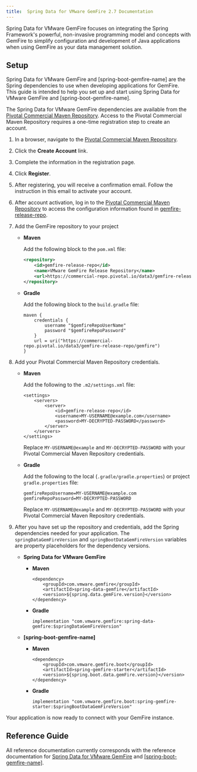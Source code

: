 ```yaml
---
title:  Spring Data for VMware GemFire 2.7 Documentation
---
```


<!-- 
 Copyright (c) VMware, Inc. 2022. All rights reserved.
 Licensed to the Apache Software Foundation (ASF) under one or more contributor license
 agreements. See the NOTICE file distributed with this work for additional information regarding
 copyright ownership. The ASF licenses this file to You under the Apache License, Version 2.0 (the
 "License"); you may not use this file except in compliance with the License. You may obtain a
 copy of the License at
 
 http://www.apache.org/licenses/LICENSE-2.0
 
 Unless required by applicable law or agreed to in writing, software distributed under the License
 is distributed on an "AS IS" BASIS, WITHOUT WARRANTIES OR CONDITIONS OF ANY KIND, either express
 or implied. See the License for the specific language governing permissions and limitations under
 the License.
-->

<!--
Licensed to the Apache Software Foundation (ASF) under one or more
contributor license agreements.  See the NOTICE file distributed with
this work for additional information regarding copyright ownership.
The ASF licenses this file to You under the Apache License, Version 2.0
(the "License"); you may not use this file except in compliance with
the License.  You may obtain a copy of the License at

     http://www.apache.org/licenses/LICENSE-2.0

Unless required by applicable law or agreed to in writing, software
distributed under the License is distributed on an "AS IS" BASIS,
WITHOUT WARRANTIES OR CONDITIONS OF ANY KIND, either express or implied.
See the License for the specific language governing permissions and
limitations under the License.
-->

Spring Data for VMware GemFire focuses on integrating the Spring Framework's powerful, non-invasive programming model and concepts with GemFire to simplify configuration and development of Java applications when using GemFire as your data management solution.

## <a id="setup"></a>Setup

Spring Data for VMware GemFire and [spring-boot-gemfire-name] are the Spring dependencies to use when developing applications for GemFire. This guide is intended to help you set up and start using Spring Data for VMware GemFire and [spring-boot-gemfire-name].

The Spring Data for VMware GemFire dependencies are available from the [Pivotal Commercial Maven Repository](https://commercial-repo.pivotal.io/login/auth). Access to the Pivotal Commercial Maven Repository requires a one-time registration step to create an account.

1. In a browser, navigate to the [Pivotal Commercial Maven Repository](https://commercial-repo.pivotal.io/login/auth).

2. Click the **Create Account** link.

3. Complete the information in the registration page.

4. Click **Register**.

5. After registering, you will receive a confirmation email. Follow the instruction in this email to activate your account.

6. After account activation, log in to the  [Pivotal Commercial Maven Repository](https://commercial-repo.pivotal.io/login/auth) to access the configuration information found in [gemfire-release-repo](https://commercial-repo.pivotal.io/repository/gemfire-release-repo).

7. Add the GemFire repository to your project

    * **Maven**

        Add the following block to the `pom.xml` file:
        ```xml
        <repository>
            <id>gemfire-release-repo</id>
            <name>VMware GemFire Release Repository</name>
            <url>https://commercial-repo.pivotal.io/data3/gemfire-release-repo/gemfire</url>
        </repository>
        ```

    * **Gradle**

        Add the following block to the `build.gradle` file:
        ```
        maven {
            credentials {
                username "$gemfireRepoUserName"
                password "$gemfireRepoPassword"
            }
            url = uri("https://commercial-repo.pivotal.io/data3/gemfire-release-repo/gemfire")
        }
        ```

8. Add your Pivotal Commercial Maven Repository credentials.

    * **Maven**

        Add the following to the `.m2/settings.xml` file:
        ```
        <settings>
            <servers>
                <server>
                    <id>gemfire-release-repo</id>
                    <username>MY-USERNAME@example.com</username>
                    <password>MY-DECRYPTED-PASSWORD</password>
                </server>
            </servers>
        </settings>
        ```
        Replace `MY-USERNAME@example` and `MY-DECRYPTED-PASSWORD` with your Pivotal Commercial Maven Repository credentials.

    * **Gradle**

        Add the following to the local (`.gradle/gradle.properties`) or project `gradle.properties` file:
        ```
        gemfireRepoUsername=MY-USERNAME@example.com
        gemfireRepoPassword=MY-DECRYPTED-PASSWORD
        ```
        Replace `MY-USERNAME@example` and `MY-DECRYPTED-PASSWORD` with your Pivotal Commercial Maven Repository credentials.

9. After you have set up the repository and credentials, add the Spring dependencies needed for your application. The `springDataGemFireVersion` and `springBootDataGemFireVersion` variables are property placeholders for the dependency versions.

    * **Spring Data for VMware GemFire**

        * **Maven**

            ```
            <dependency>
                <groupId>com.vmware.gemfire</groupId>
                <artifactId>spring-data-gemfire</artifactId>
                <version>${spring.data.gemFire.version}</version>
            </dependency>
            ```

        * **Gradle**

            ```
            implementation "com.vmware.gemfire:spring-data-gemfire:$springDataGemFireVersion"
            ```

    * **[spring-boot-gemfire-name]**

        * **Maven**

            ```
            <dependency>
                <groupId>com.vmware.gemfire.boot</groupId>
                <artifactId>spring-gemfire-starter</artifactId>
                <version>${spring.boot.data.gemFire.version}</version>
            </dependency>
            ```

        * **Gradle**

            ```
            implementation "com.vmware.gemfire.boot:spring-gemfire-starter:$springBootDataGemFireVersion"
            ```
 
Your application is now ready to connect with your GemFire instance.

## <a id="reference-guide"></a>Reference Guide

All reference documentation currently corresponds with the reference documentation for [Spring Data for VMware GemFire](https://spring.io/projects/spring-data-geode#learn) and [[spring-boot-gemfire-name]](https://docs.spring.io/spring-boot-data-geode-build/current/reference/html5/).
